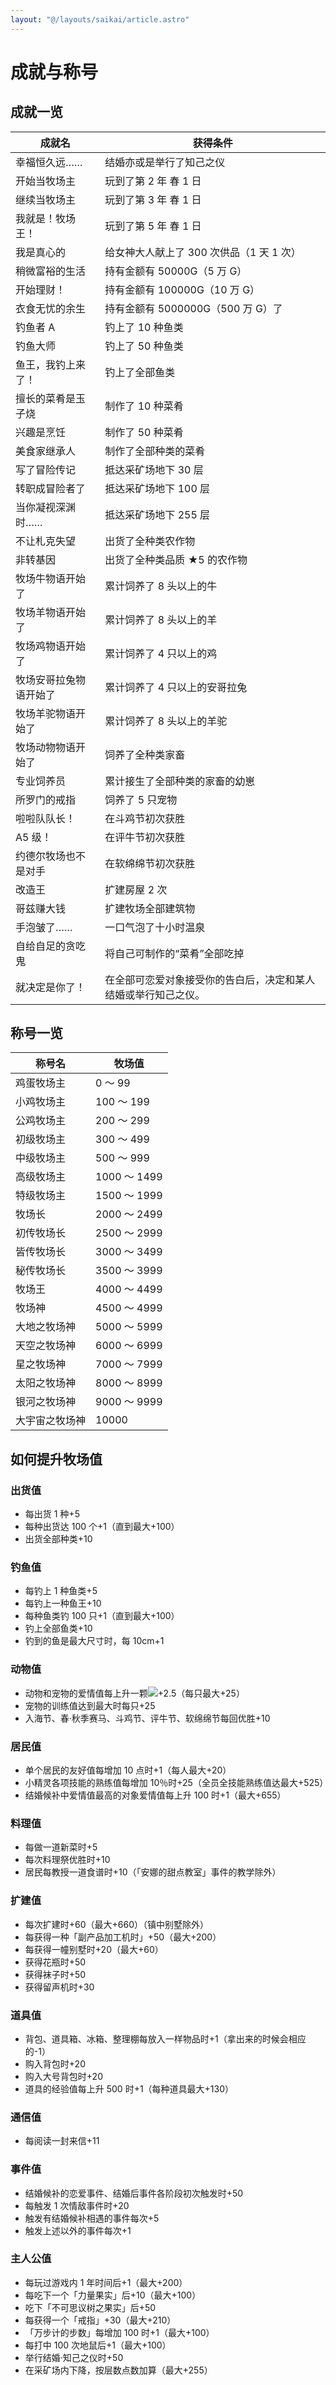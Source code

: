 ```yaml
---
layout: "@/layouts/saikai/article.astro"
---
```


# 成就与称号

## 成就一览

| 成就名                 | 获得条件                                                       |
| ---------------------- | -------------------------------------------------------------- |
| 幸福恒久远……           | 结婚亦或是举行了知己之仪                                       |
| 开始当牧场主           | 玩到了第 2 年 春 1 日                                          |
| 继续当牧场主           | 玩到了第 3 年 春 1 日                                          |
| 我就是！牧场王！       | 玩到了第 5 年 春 1 日                                          |
| 我是真心的             | 给女神大人献上了 300 次供品（1 天 1 次）                       |
| 稍微富裕的生活         | 持有金额有 50000G（5 万 G）                                    |
| 开始理财！             | 持有金额有 100000G（10 万 G）                                  |
| 衣食无忧的余生         | 持有金额有 5000000G（500 万 G）了                              |
| 钓鱼者 A               | 钓上了 10 种鱼类                                               |
| 钓鱼大师               | 钓上了 50 种鱼类                                               |
| 鱼王，我钓上来了！     | 钓上了全部鱼类                                                 |
| 擅长的菜肴是玉子烧     | 制作了 10 种菜肴                                               |
| 兴趣是烹饪             | 制作了 50 种菜肴                                               |
| 美食家继承人           | 制作了全部种类的菜肴                                           |
| 写了冒险传记           | 抵达采矿场地下 30 层                                           |
| 转职成冒险者了         | 抵达采矿场地下 100 层                                          |
| 当你凝视深渊时……       | 抵达采矿场地下 255 层                                          |
| 不让札克失望           | 出货了全种类农作物                                             |
| 非转基因               | 出货了全种类品质 ★5 的农作物                                   |
| 牧场牛物语开始了       | 累计饲养了 8 头以上的牛                                        |
| 牧场羊物语开始了       | 累计饲养了 8 头以上的羊                                        |
| 牧场鸡物语开始了       | 累计饲养了 4 只以上的鸡                                        |
| 牧场安哥拉兔物语开始了 | 累计饲养了 4 只以上的安哥拉兔                                  |
| 牧场羊驼物语开始了     | 累计饲养了 8 头以上的羊驼                                      |
| 牧场动物物语开始了     | 饲养了全种类家畜                                               |
| 专业饲养员             | 累计接生了全部种类的家畜的幼崽                                 |
| 所罗门的戒指           | 饲养了 5 只宠物                                                |
| 啦啦队队长！           | 在斗鸡节初次获胜                                               |
| A5 级！                | 在评牛节初次获胜                                               |
| 约德尔牧场也不是对手   | 在软绵绵节初次获胜                                             |
| 改造王                 | 扩建房屋 2 次                                                  |
| 哥兹赚大钱             | 扩建牧场全部建筑物                                             |
| 手泡皱了……             | 一口气泡了十小时温泉                                           |
| 自给自足的贪吃鬼       | 将自己可制作的“菜肴”全部吃掉                                   |
| 就决定是你了！         | 在全部可恋爱对象接受你的告白后，决定和某人结婚或举行知己之仪。 |

## 称号一览

| 称号名         | 牧场值       |
| -------------- | ------------ |
| 鸡蛋牧场主     | 0 ～ 99      |
| 小鸡牧场主     | 100 ～ 199   |
| 公鸡牧场主     | 200 ～ 299   |
| 初级牧场主     | 300 ～ 499   |
| 中级牧场主     | 500 ～ 999   |
| 高级牧场主     | 1000 ～ 1499 |
| 特级牧场主     | 1500 ～ 1999 |
| 牧场长         | 2000 ～ 2499 |
| 初传牧场长     | 2500 ～ 2999 |
| 皆传牧场长     | 3000 ～ 3499 |
| 秘传牧场长     | 3500 ～ 3999 |
| 牧场王         | 4000 ～ 4499 |
| 牧场神         | 4500 ～ 4999 |
| 大地之牧场神   | 5000 ～ 5999 |
| 天空之牧场神   | 6000 ～ 6999 |
| 星之牧场神     | 7000 ～ 7999 |
| 太阳之牧场神   | 8000 ～ 8999 |
| 银河之牧场神   | 9000 ～ 9999 |
| 大宇宙之牧场神 | 10000        |

## 如何提升牧场值

### 出货值

- 每出货 1 种+5
- 每种出货达 100 个+1（直到最大+100）
- 出货全部种类+10

### 钓鱼值

- 每钓上 1 种鱼类+5
- 每钓上一种鱼王+10
- 每种鱼类钓 100 只+1（直到最大+100）
- 钓上全部鱼类+10
- 钓到的鱼是最大尺寸时，每 10cm+1

### 动物值

- 动物和宠物的爱情值每上升一颗![](@icons/heart-red.svg)+2.5（每只最大+25）
- 宠物的训练值达到最大时每只+25
- 入海节、春·秋季赛马、斗鸡节、评牛节、软绵绵节每回优胜+10

### 居民值

- 单个居民的友好值每增加 10 点时+1（每人最大+20）
- 小精灵各项技能的熟练值每增加 10％时+25（全员全技能熟练值达最大+525）
- 结婚候补中爱情值最高的对象爱情值每上升 100 时+1（最大+655）

### 料理值

- 每做一道新菜时+5
- 每次料理祭优胜时+10
- 居民每教授一道食谱时+10（「安娜的甜点教室」事件的教学除外）

### 扩建值

- 每次扩建时+60（最大+660）（镇中别墅除外）
- 每获得一种「副产品加工机时」+50（最大+200）
- 每获得一幢别墅时+20（最大+60）
- 获得花瓶时+50
- 获得袜子时+50
- 获得留声机时+30

### 道具值

- 背包、道具箱、冰箱、整理棚每放入一样物品时+1（拿出来的时候会相应的-1）
- 购入背包时+20
- 购入大号背包时+20
- 道具的经验值每上升 500 时+1（每种道具最大+130）

### 通信值

- 每阅读一封来信+11

### 事件值

- 结婚候补的恋爱事件、结婚后事件各阶段初次触发时+50
- 每触发 1 次情敌事件时+20
- 触发有结婚候补相遇的事件每次+5
- 触发上述以外的事件每次+1

### 主人公值

- 每玩过游戏内 1 年时间后+1（最大+200）
- 每吃下一个「力量果实」后+10（最大+100）
- 吃下「不可思议树之果实」后+50
- 每获得一个「戒指」+30（最大+210）
- 「万步计的步数」每增加 100 时+1（最大+100）
- 每打中 100 次地鼠后+1（最大+100）
- 举行结婚·知己之仪时+50
- 在采矿场内下降，按层数点数加算（最大+255）
